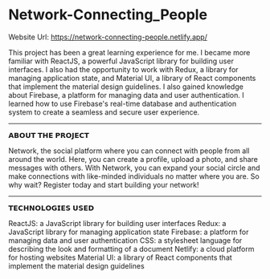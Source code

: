 # Network-Connecting_People

Website Url: https://network-connecting-people.netlify.app/

This project has been a great learning experience for me. I became more familiar with ReactJS, a powerful JavaScript library for building user interfaces. I also had the opportunity to work with Redux, a library for managing application state, and Material UI, a library of React components that implement the material design guidelines.
I also gained knowledge about Firebase, a platform for managing data and user authentication. I learned how to use Firebase's real-time database and authentication system to create a seamless and secure user experience.

____________________________________________________________________________________________________________________
𝗔𝗕𝗢𝗨𝗧 𝗧𝗛𝗘 𝗣𝗥𝗢𝗝𝗘𝗖𝗧

Network, the social platform where you can connect with people from all around the world. Here, you can create a profile, upload a photo, and share messages with others. With Network, you can expand your social circle and make connections with like-minded individuals no matter where you are. So why wait? Register today and start building your network!

____________________________________________________________________________________________________________________
𝗧𝗘𝗖𝗛𝗡𝗢𝗟𝗢𝗚𝗜𝗘𝗦 𝗨𝗦𝗘𝗗

ReactJS: a JavaScript library for building user interfaces
Redux: a JavaScript library for managing application state
Firebase: a platform for managing data and user authentication
CSS: a stylesheet language for describing the look and formatting of a document
Netlify: a cloud platform for hosting websites
Material UI: a library of React components that implement the material design guidelines
